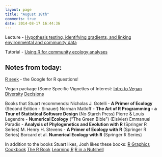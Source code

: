 ```yaml
---
layout: page
title: "August 18th"
comments: true
date: 2014-08-17 16:44:36
---
```


Lecture - [Hypothesis testing, identifying gradients, and linking environmental and community data](https://github.com/edamame-course/docs/blob/gh-pages/extra/Presentations/2014-08-18-AM_Ashley_Lecture4.pdf?raw=true)

Tutorial - [Using R for community ecology analyses](https://github.com/edamame-course/docs/blob/gh-pages/extra/Jones_R_Tutorial_Files)

## Notes from today:

[R seek](http://www.rseek.org/) - the Google for R questions! 

Vegan package (Some Specific Vignettes of Interest: 
[Intro to Vegan](http://cran.r-project.org/web/packages/vegan/vignettes/intro-vegan.pdf)
[Diversity](http://cran.r-project.org/web/packages/vegan/vignettes/diversity-vegan.pdf)
[Decisions](http://cran.r-project.org/web/packages/vegan/vignettes/decision-vegan.pdf)

Books that Stuart recommends:
	Nicholas J. Gotelli - **A Primer of Ecology** (Second Edition - Sinauer)
	Norman Matloff - **The Art of R Programming - a Tour of Statistical Software Design** (No Starch Press)
	Pierre & Louis Legendre - **Numerical Ecology** ("The Green Bible") (Elsivier)
	Emmanuel Paradis - **Analysis of Phylogenetics and Evolution with R** (Springer R Series)
	M. Henry H. Stevens - **A Primer of Ecology with R** (Springer R Series)
	Borcard et al. **Numerical Ecology with R** (Springer R Series)

In addition to the books Stuart likes, Josh likes these books:
	[R Graphics Cookbook](http://shop.oreilly.com/product/0636920023135.do)
	[The R Book](http://www.amazon.com/The-Book-Michael-J-Crawley/dp/0470973927)
	[Learning R](http://shop.oreilly.com/product/0636920028352.do)
	[R in a Nutshell](http://shop.oreilly.com/product/9780596801717.do)